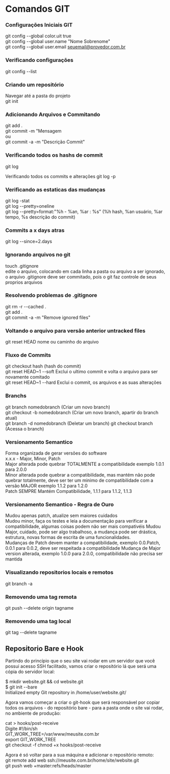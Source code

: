 # Comandos GIT

### Configurações Iniciais GIT
git config --global color.uit true  
git config --global user.name "Nome Sobrenome"  
git config --global user.email seuemail@provedor.com.br

### Verificando configurações
git config --list  

### Criando um repositório
Navegar até a pasta do projeto  
git init  

### Adicionando Arquivos e Commitando 
git add .    
git commit -m "Mensagem  
ou   
git commit -a -m "Descrição Commit"  

### Verificando todos os hashs de commit 
git log

Verificando todos os commits e alterações
git log -p 

### Verificando as estaticas das mudanças
git log -stat  
git log --pretty=oneline  
git log --pretty=format:"%h - %an, %ar : %s" (%h hash, %an usuário, %ar tempo, %s descrição do commit)  

### Commits a x days atras
git log --since=2.days

### Ignorando arquivos no git
touch .gitignore  
edite o arquivo, colocando em cada linha a pasta ou arquivo a ser ignorado, o arquivo .gitignore deve ser commitado, pois 
o git faz controle de seus proprios arquivos  

### Resolvendo problemas de .gitignore
git rm -r --cached .   
git add .  
git commit -a -m "Remove ignored files"  

### Voltando o arquivo para versão anterior untracked files
git reset HEAD nome ou caminho do arquivo

### Fluxo de Commits
git checkout hash (hash do commit)  
git reset HEAD~1 --soft Exclui o ultimo commit e volta o arquivo para ser novamente comitado    
git reset HEAD~1 --hard Exclui o commit, os arquivos e as suas alterações    

### Branchs
git branch nomedobranch (Criar um novo branch)  
git checkout -b nomedobranch  (Criar um novo branch, apartir do branch atual)  
git branch -d nomedobranch (Deletar um branch)
git checkout branch (Acessa o branch)  

### Versionamento Semantico
Forma organizada de gerar versões do software  
x.x.x - Major, Minor, Patch  
Major alterada pode quebrar TOTALMENTE a compatibilidade exemplo 1.0.1 para 2.0.0  
Minor alterada pode quebrar a compatibilidade, mas mantém não pode quebrar totalmente, deve ser ter um minimo de compatibilidade com 
a versão MAJOR exemplo 1.1.2 para 1.2.0  
Patch SEMPRE Mantém Compatibilidade, 1.1.1 para 1.1.2, 1.1.3  

### Versionamento Semantico - Regra de Ouro  
Mudou apenas patch, atualize sem maiores cuidados  
Mudou minor, faça os testes e leia a documentação para verificar a compatibilidade, algumas coisas podem não ser mais compativéis 
Mudou Major, cuidado, pode ser algo trabalhoso, a mudança pode ser drástica, estrutura, novas formas de escrita de uma funcionalidades.  
Mudanças de Patch devem manter a compatibilidade, exemplo 0.0.Patch, 0.0.1 para 0.0.2, deve ser respeitada a compatibilidade
Mudança de Major version alterada, exemplo 1.0.0 para 2.0.0, compatibilidade não precisa ser mantida      

### Visualizando repositorios locais e remotos
git branch -a

### Removendo uma tag remota
git push --delete origin tagname  

### Removendo uma tag local
git tag --delete tagname  

## Repositorio Bare e Hook

Partindo do princípio que o seu site vai rodar em um servidor que você possui acesso SSH facilitado, 
vamos criar o repositório lá que será uma cópia do servidor local:  

$ mkdir website.git && cd website.git  
$ git init --bare  
Initialized empty Git repository in /home/user/website.git/  

Agora vamos começar a criar o git-hook que será responsável por copiar todos os arquivos - do repositório bare - 
para a pasta onde o site vai rodar, no ambiente de produção:  

cat > hooks/post-receive  
Digite #!/bin/sh  
GIT_WORK_TREE=/var/www/meusite.com.br  
export GIT_WORK_TREE  
git checkout -f
chmod +x hooks/post-receive  

Agora é só voltar para a sua máquina e adicionar o repositório remoto:  
git remote add web ssh://meusite.com.br/home/site/website.git  
git push web +master:refs/heads/master  
